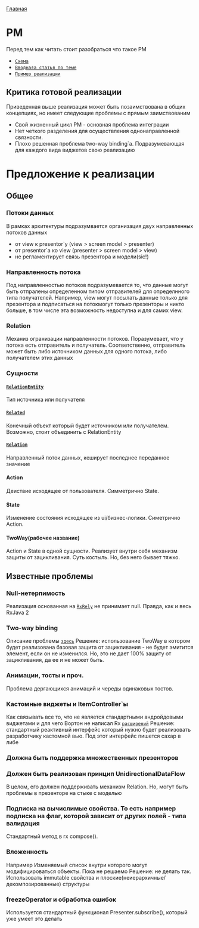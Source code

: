 [Главная](../docs/main.md)

# PM
Перед тем как читать стоит разобраться что такое PM
* [`Схема`][pmscheme]
* [`Вводнаяа статья по теме`][pmenter]
* [`Пример реализации`][pmexist]

## Критика готовой реализации
Приведенная выше реализация может быть позаимствована в общих концепциях,
но имеет следующие проблемы с прямым заимствованим
* Свой жизненный цикл PM - основная проблема интеграции
* Нет четкого разделения для осуществления однонаправленной связности.
* Плохо решенная проблема two-way binding`a. Подразумевающая для каждого
вида виджетов свою реализацию

# Предложение к реализации
## Общее
### Потоки данных
В рамках архитектуры подразумвается организация двух направленных
потоков данных
* от view к presentor`у (view > screen model > presenter)
* от presentor`a ко view (presenter > screen model > view)
* не регламентирует связь презентора и модели(sic!)

### Направленность потока
Под направленностью потоков подразумевается то, что данные могут быть
отпралены определенном типом отправителей для определнного типа получателей.
Например, view могут посылать данные только для презентора и подписаться
на потокмогут только презенторы и никто больше, в том числе эта
возможность недоступна и для самих view.

### Relation
Механиз огранизации направленности потоков. Поразумевает, что у потока
есть отправитель и получатель. Соответственно, отправитель может быть
либо источником данных для одного потока, либо получателем этих данных
### Сущности

#### [`RelationEntity`][related]
Тип источника или получателя

#### [`Related`][related]
Конечный объект который будет источником или получателем. Возможно, стоит
объединить с RelationEntity

#### [`Relation`][related]
Направленный поток данных, кеширует последнее переданное значение

#### Action
Деиствие исходящее от пользователя. Симметрично State.

#### State
Изменение состояния исходящее из ui/бизнес-логики. Симетрично Action.

#### TwoWay(рабочее название)
Action и State в одной сущности. Реализует внутри себя механизм защиты
от зацикливания. Суть костыль. Но, без него бывает тяжко.

## Известные проблемы

### Null-нетерпимость
Реализация основанная на [`RxRely`][rxrelylib] не принимает null.
Правда, как и весь RxJava 2

### Two-way binding
Описание проблемы [`здесь`][pmexist]
Решение: использование TwoWay в котором будет реализована базовая защита
от зацикливания - не будет эмитится элемент, если он не изменился.
Но, это не дает 100% защиту от зацикливания, да ее и не может быть.

### Анимации, тосты и проч.
Проблема дергающихся анимаций и череды одинаковых тостов.

### Кастомные виджеты и ItemController`ы
Как связывать все то, что не является стандартными андройдовыми виджетами
и для чего Вортон не написал Rx [`расширений`][rxbindinglib]
Решение: стандартный реактивный интерфейс который нужно будет реализовать
разработчику кастомной вью. Под этот интерфейс пишется сахар в либе

### Должна быть поддержка множественных презенторов

### Должен быть реализован принцип UnidirectionalDataFlow
В целом, его должен поддерживать механизм Relation. Но, могут быть проблемы
в презенторе на стыке с моделью

### Подписка на вычислимые свойства. То есть например подписка на флаг, которой зависит от других полей - типа валидация
Стандартный метод в rx сompose().

### Вложенность
Например Изменяемый список внутри которого могут модифицироваться объекты.
Пока не решаемо
Решение: не делать так. Использовать immutable свойства и
плоские(неиерархичные/декомпозированные) структуры

### freezeOperator и обработка ошибок
Используется стандартный функционал Presenter.subscribe(), который уже
умеет это делать


[rxbindinglib]: https://github.com/JakeWharton/RxBinding
[rxrelylib]: https://github.com/JakeWharton/RxRelay
[pmexist]: https://habr.com/company/mobileup/blog/342850/
[pmenter]: https://habr.com/company/mobileup/blog/326962/
[pmscheme]: https://habrastorage.org/webt/rz/nb/rh/rznbrht-4vw_74h6wzrjrui8upk.png
[related]: src/main/java/ru/surfstudio/android/core/mvp/rx/domain/Relation.kt